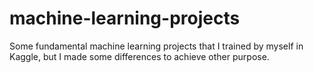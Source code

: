 # machine-learning-projects
Some fundamental machine learning projects that I trained by myself in Kaggle, but I made some differences to achieve other purpose.
